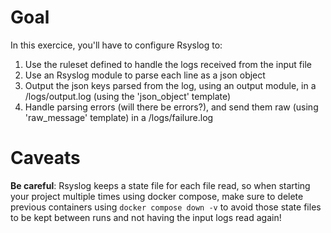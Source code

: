 # Goal

In this exercice, you'll have to configure Rsyslog to:

1. Use the ruleset defined to handle the logs received from the input file
2. Use an Rsyslog module to parse each line as a json object
3. Output the json keys parsed from the log, using an output module, in a /logs/output.log (using the 'json_object' template)
4. Handle parsing errors (will there be errors?), and send them raw (using 'raw_message' template) in a /logs/failure.log

# Caveats

**Be careful**: Rsyslog keeps a state file for each file read, so when starting your project multiple times using docker compose, make sure to delete previous containers using `docker compose down -v` to avoid those state files to be kept between runs and not having the input logs read again!